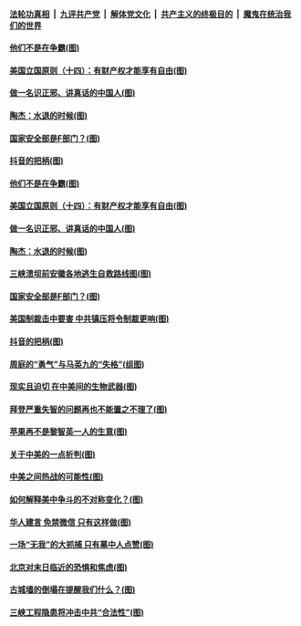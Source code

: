 

####  [法轮功真相](../../../../basic/blob/master/README.md?t=08141602) &nbsp;|&nbsp; [九评共产党](../../../../9ping.md/blob/master/README.md?t=08141602) &nbsp;|&nbsp; [解体党文化](../../../../jtdwh.md/blob/master/README.md?t=08141602)  &nbsp;|&nbsp; [共产主义的终极目的](../../../../gczydzjmd.md/blob/master/README.md?t=08141602) &nbsp;|&nbsp; [魔鬼在统治我们的世界](../../../../mgztzwmdsj.md/blob/master/README.md?t=08141602) 

#### [他们不是在争霸(图)](../pages/p4/942933.md?t=08141602) 

#### [美国立国原则（十四）：有财产权才能享有自由(图)](../pages/p4/942877.md?t=08141602) 

#### [做一名识正邪、讲真话的中国人(图)](../pages/p4/942878.md?t=08141602) 

#### [陶杰：水退的时候(图)](../pages/p4/942891.md?t=08141602) 

#### [国家安全部是F部门？(图)](../pages/p4/942879.md?t=08141602) 

#### [抖音的把柄(图)](../pages/p4/942886.md?t=08141602) 

#### [他们不是在争霸(图)](../pages/p4/942933.md?t=08141602) 

#### [美国立国原则（十四）：有财产权才能享有自由(图)](../pages/p4/942877.md?t=08141602) 

#### [做一名识正邪、讲真话的中国人(图)](../pages/p4/942878.md?t=08141602) 

#### [陶杰：水退的时候(图)](../pages/p4/942891.md?t=08141602) 

#### [三峡溃坝前安徽各地逃生自救路线图(图)](../pages/p4/942899.md?t=08141602) 

#### [国家安全部是F部门？(图)](../pages/p4/942879.md?t=08141602) 

#### [美国制裁击中要害 中共镇压将令制裁更响(图)](../pages/p4/942890.md?t=08141602) 

#### [抖音的把柄(图)](../pages/p4/942886.md?t=08141602) 

#### [周庭的“勇气”与马英九的“失格”(组图)](../pages/p4/942871.md?t=08141602) 

#### [现实且迫切 在中美间的生物武器(图)](../pages/p4/942803.md?t=08141602) 

#### [拜登严重失智的问题再也不能置之不理了(图)](../pages/p4/942797.md?t=08141602) 

#### [苹果再不是黎智英一人的生意(图)](../pages/p4/942778.md?t=08141602) 

#### [关于中美的一点析判(图)](../pages/p4/942777.md?t=08141602) 

#### [中美之间热战的可能性(图)](../pages/p4/942776.md?t=08141602) 

#### [如何解释美中争斗的不对称变化？(图)](../pages/p4/942774.md?t=08141602) 

#### [华人建言 免禁微信 只有这样做(图)](../pages/p4/942654.md?t=08141602) 

#### [一场“无我”的大抓捕 只有墓中人点赞(图)](../pages/p4/942703.md?t=08141602) 

#### [北京对末日临近的恐惧和焦虑(图)](../pages/p4/942666.md?t=08141602) 

#### [古城墙的倒塌在提醒我们什么？(图)](../pages/p4/942562.md?t=08141602) 

#### [三峡工程隐患将冲击中共“合法性”(图)](../pages/p4/942662.md?t=08141602) 

